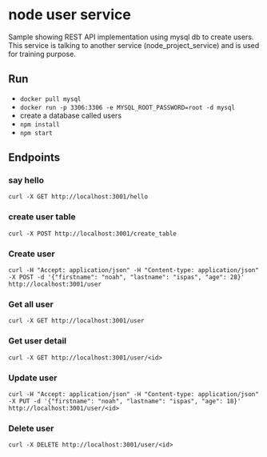 # node user service 
Sample showing REST API implementation using mysql db to create users. This service is talking to another service (node_project_service) and is used for training purpose. 

## Run 
* `docker pull mysql`
* `docker run -p 3306:3306 -e MYSQL_ROOT_PASSWORD=root -d mysql`
* create a database called users
* `npm install`
* `npm start`

## Endpoints

### say hello 
`curl -X GET http://localhost:3001/hello`

### create user table
`curl -X POST http://localhost:3001/create_table`

### Create user 
`curl -H "Accept: application/json" -H "Content-type: application/json" -X POST -d '{"firstname": "noah", "lastname": "ispas", "age": 28}' http://localhost:3001/user`

### Get all user
`curl -X GET http://localhost:3001/user`

### Get user detail 
`curl -X GET http://localhost:3001/user/<id>`

### Update user 
`curl -H "Accept: application/json" -H "Content-type: application/json" -X PUT -d '{"firstname": "noah", "lastname": "ispas", "age": 18}' http://localhost:3001/user/<id>`

### Delete user 
`curl -X DELETE http://localhost:3001/user/<id>`